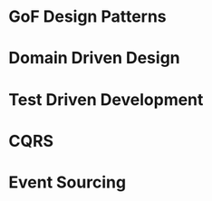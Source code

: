 
# GoF Design Patterns

# Domain Driven Design

# Test Driven Development

# CQRS

# Event Sourcing
